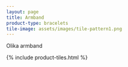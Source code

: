 ```yaml
---
layout: page
title: Armband
product-type: bracelets
tile-image: assets/images/tile-pattern1.png
---
```


Olika armband

{% include product-tiles.html %}